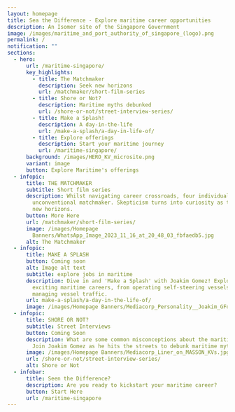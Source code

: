 ```yaml
---
layout: homepage
title: Sea the Difference - Explore maritime career opportunities
description: An Isomer site of the Singapore Government
image: /images/maritime_and_port_authority_of_singapore_(logo).png
permalink: /
notification: ""
sections:
  - hero:
      url: /maritime-singapore/
      key_highlights:
        - title: The Matchmaker
          description: Seek new horizons
          url: /matchmaker/short-film-series
        - title: Shore or Not?
          description: Maritime myths debunked
          url: /shore-or-not/street-interview-series/
        - title: Make a Splash!
          description: A day-in-the-life
          url: /make-a-splash/a-day-in-life-of/
        - title: Explore offerings
          description: Start your maritime journey
          url: /maritime-singapore/
      background: /images/HERO_KV_microsite.png
      variant: image
      button: Explore Maritime's offerings
  - infopic:
      title: THE MATCHMAKER
      subtitle: Short film series
      description: Whilst navigating career crossroads, four individuals meet an
        unconventional matchmaker. Skepticism turns into curiosity as they seek
        new horizons.
      button: More Here
      url: /matchmaker/short-film-series/
      image: /images/Homepage
        Banners/WhatsApp_Image_2023_11_16_at_20_48_03_fbfaedb5.jpg
      alt: The Matchmaker
  - infopic:
      title: MAKE A SPLASH
      button: Coming soon
      alt: Image alt text
      subtitle: explore jobs in maritime
      description: Dive in and 'Make a Splash' with Joakim Gomez! Explore new,
        exciting maritime careers, from operating self-steering vessels to
        managing vessel traffic.
      url: make-a-splash/a-day-in-the-life-of/
      image: /images/Homepage Banners/Mediacorp_Personality__Joakim_GFomez.jpg
  - infopic:
      title: SHORE OR NOT?
      subtitle: Street Interviews
      button: Coming Soon
      description: What are some common misconceptions about the maritime industry?
        Join Joakim Gomez as he hits the streets to debunk maritime myths!
      image: /images/Homepage Banners/Mediacorp_Liner_on_MASSON_KVs.jpg
      url: /shore-or-not/street-interview-series/
      alt: Shore or Not
  - infobar:
      title: Seen the Difference?
      description: Are you ready to kickstart your maritime career?
      button: Start Here
      url: /maritime-singapore
---
```

